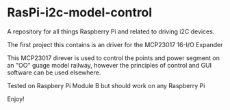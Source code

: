 # RasPi-i2c-model-control

A repository for all things Raspberry Pi and related to driving i2C devices.

The first project this contains is an driver for the MCP23017 16-I/O Expander

This MCP23017 direver is used to control the points and power segment on an "OO" guage model railway, however the principles of control and GUI software can be used elsewhere.

Tested on Raspbery Pi Module B but should work on any Raspberry Pi

Enjoy!
